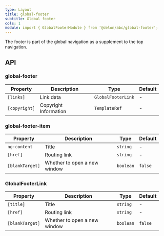 ```yaml
---
type: Layout
title: global-footer
subtitle: Global footer
cols: 1
module: import { GlobalFooterModule } from '@delon/abc/global-footer';
---
```


The footer is part of the global navigation as a supplement to the top navigation.

## API

### global-footer

| Property | Description | Type | Default |
|----|----|----|-----|
| `[links]` | Link data | `GlobalFooterLink` | - |
| `[copyright]` | Copyright Information | `TemplateRef` | - |

### global-footer-item

| Property | Description | Type | Default |
|----|----|----|-----|
| `ng-content` | Title | `string` | - |
| `[href]` | Routing link | `string` | - |
| `[blankTarget]` | Whether to open a new window | `boolean` | `false` |

### GlobalFooterLink

| Property | Description | Type | Default |
|----|----|----|-----|
| `[title]` | Title | `string` | - |
| `[href]` | Routing link | `string` | - |
| `[blankTarget]` | Whether to open a new window | `boolean` | `false` |
